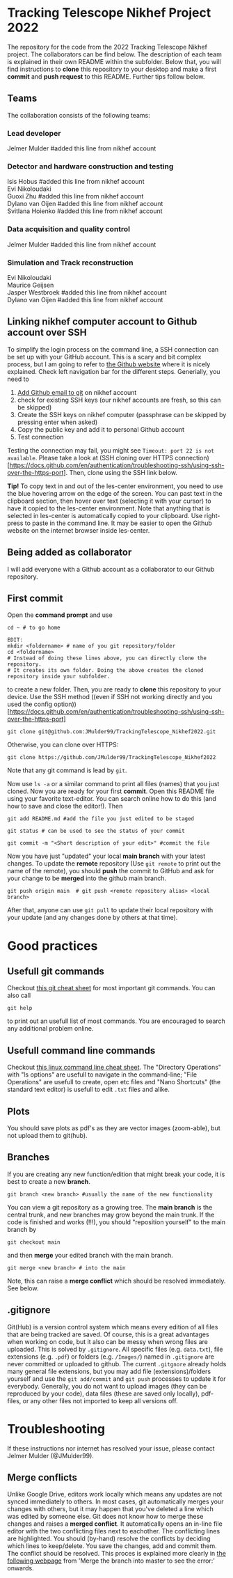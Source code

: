# Tracking Telescope Nikhef Project 2022
The repository for the code from the 2022 Tracking Telescope Nikhef project. The collaborators can be find below. The description of each team is explained in their own README within the subfolder. Below that, you will find instructions to **clone** this repository to your desktop and make a first **commit** and **push request** to this README. Further tips follow below.  

## Teams
The collaboration consists of the following teams:

### Lead developer 
Jelmer Mulder #added this line from nikhef account

### Detector and hardware construction and testing
Isis Hobus  #added this line from nikhef account
<br />Evi Nikoloudaki 
<br />Guoxi Zhu #added this line from nikhef account
<br />Dylano van Oijen #added this line from nikhef account
<br />Svitlana Hoienko #added this line from nikhef account
### Data acquisition and quality control
Jelmer Mulder #added this line from nikhef account


### Simulation and Track reconstruction
Evi Nikoloudaki
<br />Maurice Geijsen
<br />Jasper Westbroek #added this line from nikhef account
<br />Dylano van Oijen #added this line from nikhef account
## Linking nikhef computer account to Github account over SSH
To simplify the login process on the command line, a SSH connection can be set up with your GitHub account. This is a scary and bit complex process, but I am going to refer to [the Github website](https://docs.github.com/en/authentication/connecting-to-github-with-ssh/about-ssh) where it is nicely explained. Check left navigation bar for the different steps. Generially, you need to
1) [Add Github email to git](https://docs.github.com/en/account-and-profile/setting-up-and-managing-your-github-user-account/managing-email-preferences/setting-your-commit-email-address) on nikhef account
2) check for existing SSH keys (our nikhef accounts are fresh, so this can be skipped)
3) Create the SSH keys on nikhef computer (passphrase can be skipped by pressing enter when asked)
4) Copy the public key and add it to personal Github account
5) Test connection

Testing the connection may fail, you might see `Timeout: port 22 is not available`. Please take a look at (SSH cloning over HTTPS connection)[https://docs.github.com/en/authentication/troubleshooting-ssh/using-ssh-over-the-https-port]. Then, clone using the SSH link below.

**Tip!** To copy text in and out of the les-center environment, you need to use the blue hovering arrow on the edge of the screen. You can past text in the clipboard section, then hover over text (selecting it with your cursor) to have it copied to the les-center environment. Note that anything that is selected in  les-center is automatically copied to your clipboard. Use right-press to paste in the command line. It may be easier to open the Github website on the internet browser inside les-center. 

## Being added as collaborator
I will add everyone with a Github account as a collaborator to our Github repository. 

## First commit
Open the **command prompt** and use 
```
cd ~ # to go home

EDIT:
mkdir <foldername> # name of you git repository/folder
cd <foldername>
# Instead of doing these lines above, you can directly clone the repository. 
# It creates its own folder. Doing the above creates the cloned repository inside your subfolder. 
```
to create a new folder. Then, you are ready to **clone** this repository to your device. Use the SSH method ((even if SSH not working directly and you used the config option))[https://docs.github.com/en/authentication/troubleshooting-ssh/using-ssh-over-the-https-port]
```
git clone git@github.com:JMulder99/TrackingTelescope_Nikhef2022.git
```
Otherwise, you can clone over HTTPS:
```
git clone https://github.com/JMulder99/TrackingTelescope_Nikhef2022
```

Note that any git command is lead by `git`.

Now use `ls -a` or a similar command to print all files (names) that you just cloned. Now you are ready for your first **commit**. Open this README file using your favorite text-editor. You can search online how to do this (and how to save and close the editor!). Then 
```
git add README.md #add the file you just edited to be staged

git status # can be used to see the status of your commit

git commit -m "<Short description of your edit>" #commit the file
```
Now you have just "updated" your local **main branch** with your latest changes. To update the **remote** repository (Use `git remote` to print out the name of the remote), you should **push** the commit to GitHub and ask for your change to be **merged** into the github main branch.
```
git push origin main  # git push <remote repository alias> <local branch>
```
After that, anyone can use `git pull` to update their local repository with your update (and any changes done by others at that time). 

# Good practices
## Usefull git commands
Checkout [this git cheat sheet](https://education.github.com/git-cheat-sheet-education.pdf) for most important git commands. You can also call 
```
git help
```
to print out an usefull list of most commands. You are encouraged to search any additional problem online. 

## Usefull command line commands
Checkout [this linux command line cheat sheet](https://cheatography.com/davechild/cheat-sheets/linux-command-line/). The "Directory Operations" with "ls options" are usefull to navigate in the command-line; "File Operations" are usefull to create, open etc files and "Nano Shortcuts" (the standard text editor) is usefull to edit `.txt` files and alike. 

## Plots
You should save plots as pdf's as they are vector images (zoom-able), but not upload them to git(hub). 

## Branches
If you are creating any new function/edition that might break your code, it is best to create a new **branch**.
```
git branch <new branch> #usually the name of the new functionality
```
You can view a git repository as a growing tree. The **main branch** is the central trunk, and new branches may grow beyond the main trunk. If the code is finished and works (!!!), you should "reposition yourself" to the main branch by
```
git checkout main
```
and then **merge** your edited branch with the main branch.
```
git merge <new branch> # into the main
```
Note, this can raise a **merge conflict** which should be resolved immediately. See below. 

## .gitignore
Git(Hub) is a version control system which means every edition of all files that are being tracked are saved. Of course, this is a great advantages when working on code, but it also can be messy when wrong files are uploaded. This is solved by `.gitignore`. All specific files (e.g. `data.txt`), file extensions (e.g. `.pdf`) or folders (e.g. `/Images/`) named in `.gitignore` are never committed or uploaded to github. The current `.gitgnore` already holds many general file extensions, but you may add file (extensions)/folders yourself and use the `git add/commit` and `git push` processes to update it for everybody. Generally, you do not want to upload images (they can be reproduced by your code), data files (these are saved only locally), pdf-files, or any other files not imported to keep all versions off. 

# Troubleshooting
If these instructions nor internet has resolved your issue, please contact Jelmer Mulder (@JMulder99).

## Merge conflicts
Unlike Google Drive, editors work locally which means any updates are not synced immediately to others. In most cases, git automatically merges your changes with others, but it may happen that you've deleted a line which was edited by someone else. Git does not know how to merge these changes and raises a **merged conflict**. It automatically opens an in-line file editor with the two conflicting files next to eachother. The conflicting lines are highlighted. You should (by-hand) resolve the conflicts by deciding which lines to keep/delete. You save the changes, add and commit them. The conflict should be resolved. This proces is explained more clearly in [the following webpage](https://opensource.com/article/20/4/git-merge-conflict) from 'Merge the branch into master to see the error:' onwards. 
